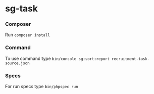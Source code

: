 # sg-task

### Composer
Run `composer install`
### Command
To use command type `bin/console sg:sort:report recruitment-task-source.json` 

### Specs
For run specs type `bin/phpspec run`
